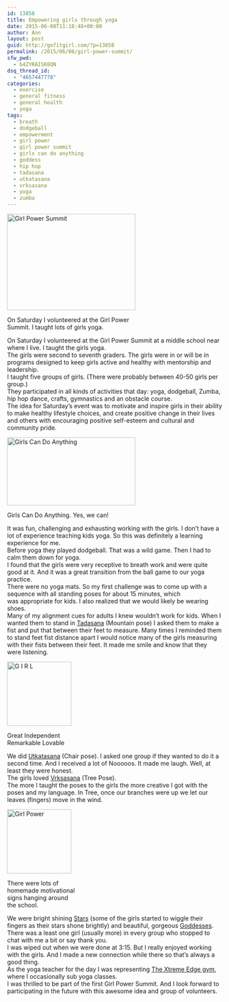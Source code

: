 ```yaml
---
id: 13858
title: Empowering girls through yoga
date: 2015-06-08T11:18:48+00:00
author: Ann
layout: post
guid: http://gofitgirl.com/?p=13858
permalink: /2015/06/08/girl-power-summit/
sfw_pwd:
  - b4ZYRAISK8QN
dsq_thread_id:
  - "4657447778"
categories:
  - exercise
  - general fitness
  - general health
  - yoga
tags:
  - breath
  - dodgeball
  - empowerment
  - girl power
  - girl power summit
  - girls can do anything
  - goddess
  - hip hop
  - tadasana
  - utkatasana
  - vrksasana
  - yoga
  - zumba
---
```

<div id="attachment_13900" style="width: 310px" class="wp-caption alignleft">
  <a href="http://gofitgirl.com/2015/06/girl-power-summit/img_6712/" rel="attachment wp-att-13900"><img class="size-medium wp-image-13900" src="http://gofitgirl.com/wp-content/uploads/2015/06/IMG_6712-300x225.jpg" alt="Girl Power Summit" width="300" height="225" /></a>
  
  <p class="wp-caption-text">
    On Saturday I volunteered at the Girl Power Summit. I taught lots of girls yoga.
  </p>
</div>

  
On Saturday I volunteered at the Girl Power Summit at a middle school near where I live. I taught the girls yoga.  
The girls were second to seventh graders. The girls were in or will be in programs designed to keep girls active and healthy with mentorship and leadership.  
I taught five groups of girls. (There were probably between 40-50 girls per group.)  
They participated in all kinds of activities that day: yoga, dodgeball, Zumba, hip hop dance, crafts, gymnastics and an obstacle course.  
The idea for Saturday&#8217;s event was to motivate and inspire girls in their ability to make healthy lifestyle choices, and create positive change in their lives and others with encouraging positive self-esteem and cultural and community pride.  


<div id="attachment_13901" style="width: 310px" class="wp-caption alignright">
  <a href="http://gofitgirl.com/2015/06/girl-power-summit/img_6713/" rel="attachment wp-att-13901"><img class="size-medium wp-image-13901" src="http://gofitgirl.com/wp-content/uploads/2015/06/IMG_6713-e1433707166986-300x159.jpg" alt="Girls Can Do Anything" width="300" height="159" /></a>
  
  <p class="wp-caption-text">
    Girls Can Do Anything. Yes, we can!
  </p>
</div>

  
It was fun, challenging and exhausting working with the girls. I don&#8217;t have a lot of experience teaching kids yoga. So this was definitely a learning experience for me.  
Before yoga they played dodgeball. That was a wild game. Then I had to calm them down for yoga.  
I found that the girls were very receptive to breath work and were quite good at it. And it was a great transition from the ball game to our yoga practice.  
There were no yoga mats. So my first challenge was to come up with a sequence with all standing poses for about 15 minutes, which was appropriate for kids. I also realized that we would likely be wearing shoes.  
Many of my alignment cues for adults I knew wouldn&#8217;t work for kids. When I wanted them to stand in [Tadasana](http://www.yogajournal.com/pose/mountain-pose/) (Mountain pose) I asked them to make a fist and put that between their feet to measure. Many times I reminded them to stand feet fist distance apart I would notice many of the girls measuring with their fists between their feet. It made me smile and know that they were listening.  


<div id="attachment_13902" style="width: 160px" class="wp-caption alignleft">
  <a href="http://gofitgirl.com/2015/06/girl-power-summit/img_6715/" rel="attachment wp-att-13902"><img class="size-thumbnail wp-image-13902" src="http://gofitgirl.com/wp-content/uploads/2015/06/IMG_6715-150x150.jpg" alt="G I R L" width="150" height="150" /></a>
  
  <p class="wp-caption-text">
    Great Independent Remarkable Lovable
  </p>
</div>

  
We did [Utkatasana](http://www.yogajournal.com/pose/chair-pose/) (Chair pose). I asked one group if they wanted to do it a second time. And I received a lot of Nooooos. It made me laugh. Well, at least they were honest.  
The girls loved [Vrksasana](http://www.yogajournal.com/pose/tree-pose/) (Tree Pose).  
The more I taught the poses to the girls the more creative I got with the poses and my language. In Tree, once our branches were up we let our leaves (fingers) move in the wind.  


<div id="attachment_13903" style="width: 160px" class="wp-caption alignright">
  <a href="http://gofitgirl.com/2015/06/girl-power-summit/img_6718/" rel="attachment wp-att-13903"><img class="size-thumbnail wp-image-13903" src="http://gofitgirl.com/wp-content/uploads/2015/06/IMG_6718-150x150.jpg" alt="Girl Power" width="150" height="150" /></a>
  
  <p class="wp-caption-text">
    There were lots of homemade motivational signs hanging around the school.
  </p>
</div>

  
We were bright shining [Stars](http://www.yogabasics.com/asana/five-pointed-star/) (some of the girls started to wiggle their fingers as their stars shone brightly) and beautiful, gorgeous [Goddesses](http://www.yogabasics.com/asana/goddess-squat/).  
There was a least one girl (usually more) in every group who stopped to chat with me a bit or say thank you.  
I was wiped out when we were done at 3:15. But I really enjoyed working with the girls. And I made a new connection while there so that&#8217;s always a good thing.  
As the yoga teacher for the day I was representing [The Xtreme Edge gym](http://www.theedgegym.com), where I occasionally sub yoga classes.  
I was thrilled to be part of the first Girl Power Summit. And I look forward to participating in the future with this awesome idea and group of volunteers.